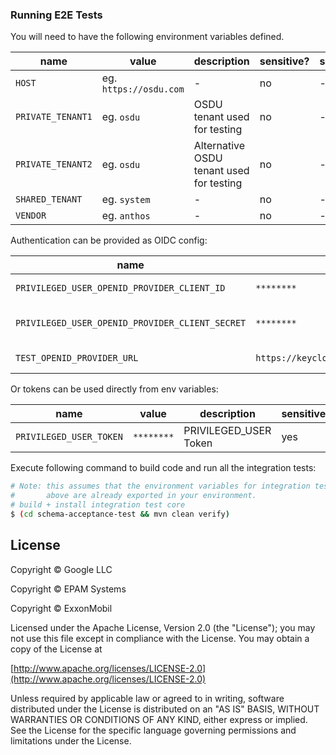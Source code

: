 ### Running E2E Tests

You will need to have the following environment variables defined.

| name                                            | value                  | description                              | sensitive? | source                                                       |
|-------------------------------------------------|------------------------|------------------------------------------|------------|--------------------------------------------------------------|
| `HOST`                                          | eg. `https://osdu.com` | -                                        | no         | -                                                            |
| `PRIVATE_TENANT1`                               | eg. `osdu`             | OSDU tenant used for testing             | no         | -                                                            |
| `PRIVATE_TENANT2`                               | eg. `osdu`             | Alternative OSDU tenant used for testing | no         | -                                                            |
| `SHARED_TENANT`                                 | eg. `system`           | -                                        | no         | -                                                            |
| `VENDOR`                                        | eg. `anthos`           | -                                        | no         | -                                                            |
Authentication can be provided as OIDC config:

| name                                            | value                                   | description                   | sensitive? | source |
|-------------------------------------------------|-----------------------------------------|-------------------------------|------------|--------|
| `PRIVILEGED_USER_OPENID_PROVIDER_CLIENT_ID`     | `********`                              | ROOT_USER Client Id           | yes        | -      |
| `PRIVILEGED_USER_OPENID_PROVIDER_CLIENT_SECRET` | `********`                              | ROOT_USER Client secret       | yes        | -      |
| `TEST_OPENID_PROVIDER_URL`                      | `https://keycloak.com/auth/realms/osdu` | OpenID provider url           | yes        | -      |

Or tokens can be used directly from env variables:

| name                    | value      | description           | sensitive? | source |
|-------------------------|------------|-----------------------|------------|--------|
| `PRIVILEGED_USER_TOKEN` | `********` | PRIVILEGED_USER Token | yes        | -      |

Execute following command to build code and run all the integration tests:

 ```bash
 # Note: this assumes that the environment variables for integration tests as outlined
 #       above are already exported in your environment.
 # build + install integration test core
 $ (cd schema-acceptance-test && mvn clean verify)
 ```

## License

Copyright © Google LLC

Copyright © EPAM Systems

Copyright © ExxonMobil

Licensed under the Apache License, Version 2.0 (the "License");
you may not use this file except in compliance with the License.
You may obtain a copy of the License at

[http://www.apache.org/licenses/LICENSE-2.0](http://www.apache.org/licenses/LICENSE-2.0)

Unless required by applicable law or agreed to in writing, software
distributed under the License is distributed on an "AS IS" BASIS,
WITHOUT WARRANTIES OR CONDITIONS OF ANY KIND, either express or implied.
See the License for the specific language governing permissions and
limitations under the License.